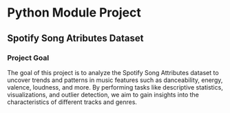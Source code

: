 # Python Module Project
## Spotify Song Atributes Dataset
### Project Goal
The goal of this project is to analyze the Spotify Song Attributes dataset to uncover trends and patterns in music features such as danceability, energy, valence, loudness, and more. By performing tasks like descriptive statistics, visualizations, and outlier detection, we aim to gain insights into the characteristics of different tracks and genres.
